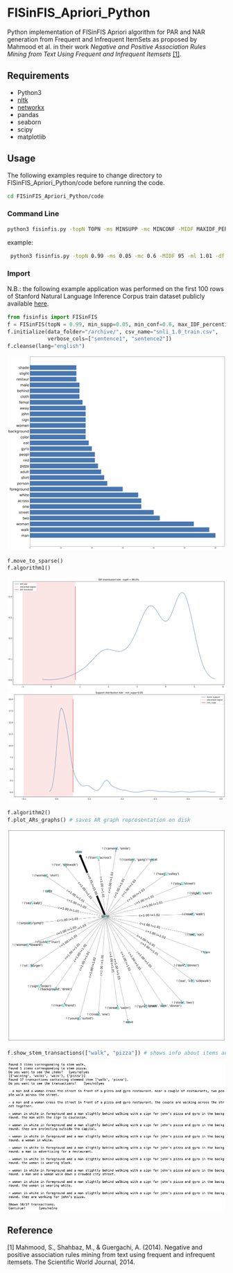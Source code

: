 # FISinFIS_Apriori_Python
Python implementation of FISinFIS Apriori algorithm for PAR and NAR generation from Frequent and Infrequent ItemSets as proposed by Mahmood et al. in their work *Negative and Positive Association Rules Mining from Text Using Frequent and Infrequent Itemsets* [[1]](#1).

## Requirements
- Python3
- [nltk](https://www.nltk.org/)
- [networkx](https://networkx.org/)
- pandas
- seaborn
- scipy
- matplotlib

## Usage
The following examples require to change directory to FISinFIS_Apriori_Python/code before running the code.
```bash
cd FISinFIS_Apriori_Python/code
```
### Command Line
```bash
python3 fisinfis.py -topN TOPN -ms MINSUPP -mc MINCONF -MIDF MAXIDF_PERC -ml MINLIFT -df "DATASET_FOLDER_PATH" -csv "DATASET.CSV" -vc "VERBOSE_COLUMN1" "VERBOSE_COLUMNS2" -lang "LANGUAGE"
```
example:
```bash
 python3 fisinfis.py -topN 0.99 -ms 0.05 -mc 0.6 -MIDF 95 -ml 1.01 -df "/Users/alessiomongelluzzo/Downloads/archive/" -csv "snli_1.0_train.csv" -vc sentence1 sentence2 -lang "english"
 ```
### Import
N.B.: the following example application was performed on the first 100 rows of Stanford Natural Language Inference Corpus train dataset publicly available [here](https://www.kaggle.com/stanfordu/stanford-natural-language-inference-corpus).
```python
from fisinfis import FISinFIS
f = FISinFIS(topN = 0.99, min_supp=0.05, min_conf=0.6, max_IDF_percentile=95, min_lift=1.01)
f.initialize(data_folder="/archive/", csv_name="snli_1.0_train.csv",
             verbose_cols=["sentence1", "sentence2"])
f.cleanse(lang="english")
```
![top30](https://github.com/AlessioMongelluzzo/FISinFIS_Apriori_Python/blob/master/examples/cleanse_top30.jpg)
```python
f.move_to_sparse()
f.algorithm1()
```
![algo11](https://github.com/AlessioMongelluzzo/FISinFIS_Apriori_Python/blob/master/examples/algo11_idf.jpg)
![algo12](https://github.com/AlessioMongelluzzo/FISinFIS_Apriori_Python/blob/master/examples/algo12_sup.jpg)
```python
f.algorithm2()
f.plot_ARs_graphs() # saves AR graph representation on disk
```
![plotar](https://github.com/AlessioMongelluzzo/FISinFIS_Apriori_Python/blob/master/examples/AR_game.jpg)
```python
f.show_stem_transactions(["walk", "pizza"]) # shows info about items and transactions containing stemmed items
```
![show_stem](https://github.com/AlessioMongelluzzo/FISinFIS_Apriori_Python/blob/master/examples/show_stem.jpg)
## Reference
<a id="1">[1]</a> 
Mahmood, S., Shahbaz, M., & Guergachi, A. (2014). Negative and positive association rules mining from text using frequent and infrequent itemsets. The Scientific World Journal, 2014.
